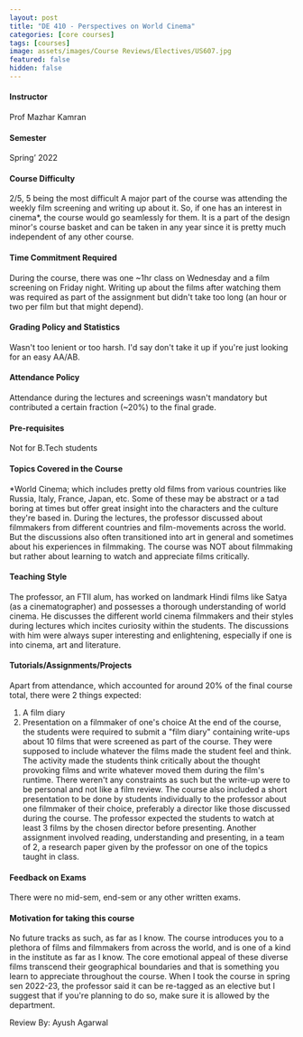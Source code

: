 ```yaml
---
layout: post
title: "DE 410 - Perspectives on World Cinema"
categories: [core courses]
tags: [courses]
image: assets/images/Course Reviews/Electives/US607.jpg
featured: false
hidden: false
---
```


#### Instructor
Prof Mazhar Kamran

#### Semester
Spring’ 2022

#### Course Difficulty
2/5, 5 being the most difficult
A major part of the course was attending the weekly film screening and writing up about it. So, if one has an interest in cinema*, the course would go seamlessly for them.
It is a part of the design minor's course basket and can be taken in any year since it is pretty much independent of any other course.

#### Time Commitment Required
During the course, there was one ~1hr class on Wednesday and a film screening on Friday night. Writing up about the films after watching them was required as part of the assignment but didn't take too long (an hour or two per film but that might depend).

#### Grading Policy and Statistics
Wasn't too lenient or too harsh.
I'd say don't take it up if you're just looking for an easy AA/AB.

#### Attendance Policy
Attendance during the lectures and screenings wasn't mandatory but contributed a certain fraction (~20%) to the final grade.

#### Pre-requisites
Not for B.Tech students 

#### Topics Covered in the Course
*World Cinema; which includes pretty old films from various countries like Russia, Italy, France, Japan, etc. Some of these may be abstract or a tad boring at times but offer great insight into the characters and the culture they're based in.
During the lectures, the professor discussed about filmmakers from different countries and film-movements across the world. But the discussions also often transitioned into art in general and sometimes about his experiences in filmmaking.
The course was NOT about filmmaking but rather about learning to watch and appreciate films critically.

#### Teaching Style
The professor, an FTII alum, has worked on landmark Hindi films like Satya (as a cinematographer) and possesses a thorough understanding of world cinema. He discusses the different world cinema filmmakers and their styles during lectures which incites curiosity within the students.
The discussions with him were always super interesting and enlightening, especially if one is into cinema, art and literature.

#### Tutorials/Assignments/Projects
Apart from attendance, which accounted for around 20% of the final course total, there were 2 things expected:
1. A film diary
2. Presentation on a filmmaker of one's choice
At the end of the course, the students were required to submit a "film diary" containing write-ups about 10 films that were screened as part of the course. They were supposed to include whatever the films made the student feel and think. The activity made the students think critically about the thought provoking films and write whatever moved them during the film's runtime. There weren't any constraints as such but the write-up were to be personal and not like a film review.
The course also included a short presentation to be done by students individually to the professor about one filmmaker of their choice, preferably a director like those discussed during the course. The professor expected the students to watch at least 3 films by the chosen director before presenting.
Another assignment involved reading, understanding and presenting, in a team of 2, a research paper given by the professor on one of the topics taught in class.

#### Feedback on Exams
There were no mid-sem, end-sem or any other written exams.

#### Motivation for taking this course
No future tracks as such, as far as I know.
The course introduces you to a plethora of films and filmmakers from across the world, and is one of a kind in the institute as far as I know. The core emotional appeal of these diverse films transcend their geographical boundaries and that is something you learn to appreciate throughout the course.
When I took the course in spring sen 2022-23, the professor said it can be re-tagged as an elective but I suggest that if you're planning to do so, make sure it is allowed by the department.

Review By: Ayush Agarwal